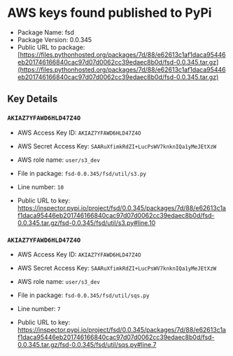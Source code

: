 # AWS keys found published to PyPi

* Package Name: fsd
* Package Version: 0.0.345
* Public URL to package: [https://files.pythonhosted.org/packages/7d/88/e62613c1af1daca95446eb201746166840cac97d07d0062cc39edaec8b0d/fsd-0.0.345.tar.gz](https://files.pythonhosted.org/packages/7d/88/e62613c1af1daca95446eb201746166840cac97d07d0062cc39edaec8b0d/fsd-0.0.345.tar.gz)

## Key Details

### `AKIAZ7YFAWD6HLD47Z4O`

* AWS Access Key ID: `AKIAZ7YFAWD6HLD47Z4O`
* AWS Secret Access Key: `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` 
* AWS role name: `user/s3_dev`
* File in package: `fsd-0.0.345/fsd/util/s3.py`
* Line number: `10`

* Public URL to key: https://inspector.pypi.io/project/fsd/0.0.345/packages/7d/88/e62613c1af1daca95446eb201746166840cac97d07d0062cc39edaec8b0d/fsd-0.0.345.tar.gz/fsd-0.0.345/fsd/util/s3.py#line.10



### `AKIAZ7YFAWD6HLD47Z4O`

* AWS Access Key ID: `AKIAZ7YFAWD6HLD47Z4O`
* AWS Secret Access Key: `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` 
* AWS role name: `user/s3_dev`
* File in package: `fsd-0.0.345/fsd/util/sqs.py`
* Line number: `7`

* Public URL to key: https://inspector.pypi.io/project/fsd/0.0.345/packages/7d/88/e62613c1af1daca95446eb201746166840cac97d07d0062cc39edaec8b0d/fsd-0.0.345.tar.gz/fsd-0.0.345/fsd/util/sqs.py#line.7


